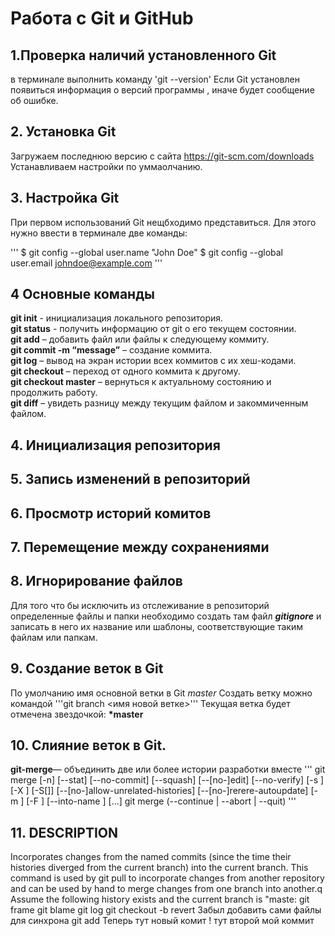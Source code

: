# Работа с Git  и GitHub 
## 1.Проверка наличий установленного Git
в терминале выполнить команду 'git --version'
Если Git  установлен появиться информация о версий программы , иначе будет сообщение об ошибке.
## 2. Установка Git 
Загружаем последнюю версию с сайта 
 https://git-scm.com/downloads
 Устанавливаем настройки по уммаолчанию.
 ## 3. Настройка Git 
 При первом использований Git нещбходимо представиться. Для этого нужно ввести в терминале две команды:
 
 '''
 $ git config --global user.name "John Doe"
$ git config --global user.email johndoe@example.com
'''
## 4 Основные команды 
**git init** - инициализация локального репозитория.<br>
**git status** - получить информацию от git о его текущем состоянии.<br>
**git add** – добавить файл или файлы к следующему коммиту.<br>
**git commit -m “message”** – создание коммита.<br>
**git log** – вывод на экран истории всех коммитов с их хеш-кодами.<br>
**git checkout** – переход от одного коммита к другому.<br>
**git checkout master** – вернуться к актуальному состоянию и продолжить работу.<br>
**git diff** – увидеть разницу между текущим файлом и закоммиченным файлом.<br>
## 4. Инициализация репозитория 
## 5. Запись изменений в репозиторий 
## 6. Просмотр историй комитов 
## 7. Перемещение между сохранениями
## 8. Игнорирование файлов 
 Для того что бы исключить из отслеживание в репозиторий определенные файлы и папки  необходимо создать там файл ***gitignore***  и записать в него их название или шаблоны, соответствующие таким файлам или папкам.
 ## 9. Создание веток в Git 
 По умолчанию имя основной ветки в Git 
 *master* 
 Создать ветку можно командой '''git branch <имя новой ветке>'''
Текущая ветка будет отмечена звездочкой: **\*master**
## 10. Слияние веток в Git.
**git-merge**— объединить две или более истории разработки вместе
''' git merge [-n] [--stat] [--no-commit] [--squash] [--[no-]edit]
	[--no-verify] [-s <strategy>] [-X <strategy-option>] [-S[<keyid>]]
	[--[no-]allow-unrelated-histories]
	[--[no-]rerere-autoupdate] [-m <msg>] [-F <file>]
	[--into-name <branch>] [<commit>…​]
git merge (--continue | --abort | --quit) ''' 
## 11. DESCRIPTION
Incorporates changes from the named commits (since the time their histories diverged from the current branch) into the current branch. This command is used by git pull to incorporate changes from another repository and can be used by hand to merge changes from one branch into another.q
Assume the following history exists and the current branch is "maste:
git frame 
git blame 
git log 
git checkout -b revert 
Забыл добавить сами файлы для синхрона git add 
Теперь тут новый комит ! 
тут второй мой коммит  
